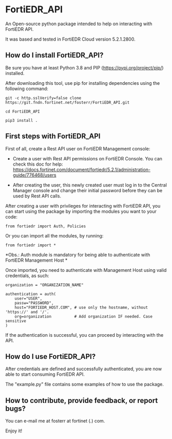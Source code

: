 # FortiEDR_API
An Open-source python package intended to help on interacting with FortiEDR API.

It was based and tested in FortiEDR Cloud version 5.2.1.2800.

## How do I install FortiEDR_API?

Be sure you have at least Python 3.8 and PIP (https://pypi.org/project/pip/) installed.

After downloading this tool, use pip for installing dependencies using the following command:

```
git -c http.sslVerify=false clone https://git.fndn.fortinet.net/fosterr/FortiEDR_API.git

cd FortiEDR_API

pip3 install .
```

## First steps with FortiEDR_API

First of all, create a Rest API user on FortiEDR Management console:
 * Create a user with Rest API permissions on FortiEDR Console. You can check this doc for help: https://docs.fortinet.com/document/fortiedr/5.2.1/administration-guide/776468/users

 * After creating the user, this newly created user must log in to the Central Manager console and change their initial password before they can be used by Rest API calls.

After creating a user with privileges for interacting with FortiEDR API, you can start using the package by importing the modules you want to your code:

`from fortiedr import Auth, Policies`

Or you can import all the modules, by running:

`from fortiedr import *`

*Obs.: Auth module is mandatory for being able to authenticate with FortiEDR Management Host *

Once imported, you need to authenticate with Management Host using valid credentials, as such:

```
organization = "ORGANIZATION_NAME"

authentication = auth(
    user="USER",
    passw="PASSWORD",
    host="FORTIEDR_HOST.COM", # use only the hostname, without 'https://' and '/'.
    org=organization          # Add organization IF needed. Case sensitive
)
```

If the authentication is successful, you can proceed by interacting with the API.

## How do I use FortiEDR_API?

After credentials are defined and successfully authenticated, you are now able to start consuming FortiEDR API.

The "example.py" file contains some examples of how to use the package.


## How to contribute, provide feedback, or report bugs?

You can e-mail me at fosterr at fortinet (.) com.

Enjoy it!

